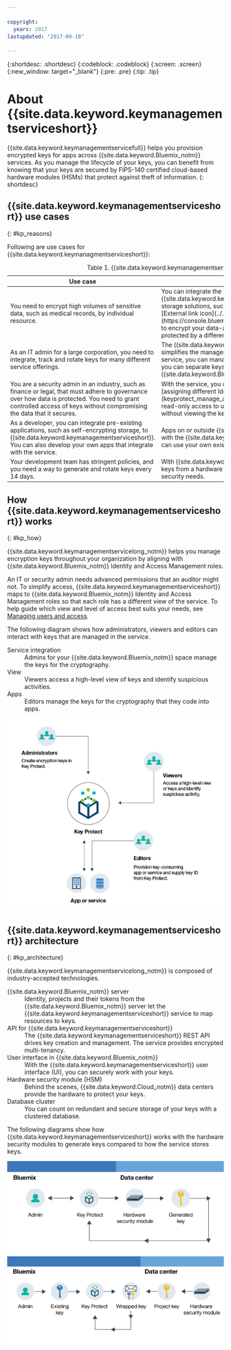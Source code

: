 ```yaml
---

copyright:
  years: 2017
lastupdated: "2017-09-18"

---
```


{:shortdesc: .shortdesc}
{:codeblock: .codeblock}
{:screen: .screen}
{:new_window: target="_blank"}
{:pre: .pre}
{:tip: .tip}

# About {{site.data.keyword.keymanagementserviceshort}}

{{site.data.keyword.keymanagementservicefull}} helps you provision encrypted keys for apps across {{site.data.keyword.Bluemix_notm}} services. As you manage the lifecycle of your keys, you can benefit from knowing that your keys are secured by FIPS-140 certified cloud-based hardware modules (HSMs) that protect against theft of information.
{: shortdesc}

## {{site.data.keyword.keymanagementserviceshort}} use cases
{: #kp_reasons}

Following are use cases for {{site.data.keyword.keymanagmentserviceshort}}:

<table>
<CAPTION>Table 1. {{site.data.keyword.keymanagementserviceshort}} use cases</CAPTION>
<THEAD>
<TR>
<th>Use case</th>
<th>Solution</th>
</TR>
</THEAD>
<TBODY>
<tr>
<td>You need to encrypt high volumes of sensitive data, such as medical records, by individual resource.</td>
<td>You can integrate the {{site.data.keyword.keymanagementserviceshort}} service with storage solutions, such as [{{site.data.keyword.objectstorageshort}} ![External link icon](../../icons/launch-glyph.svg "External link icon")](https://console.bluemix.net/docs/services/ObjectStorage/index.html), to encrypt your data-at-rest in the cloud. Each document can be protected by a different key, so you have granular control of your data.</td>
</tr>
<tr>
<td>As an IT admin for a large corporation, you need to integrate, track and rotate keys for many different service offerings.</td>
<td>The {{site.data.keyword.keymanagementserviceshort}} interface simplifies the management of multiple encryption services. With the service, you can manage and sort keys in one centralized location, or you can separate keys by project and house them in different {{site.data.keyword.Bluemix_short}} spaces.</td>
</tr>
<tr>
<td>You are a security admin in an industry, such as finance or legal, that must adhere to governance over how data is protected. You need to grant controlled access of keys without compromising the data that it secures.</td>
<td>With the service, you can control user access to manage keys by [assigning different Identity and Access Management roles](keyprotect_manage_access.html#roles). For example, you can grant read-only access to users who need to view key creation information without viewing the key material.</td>
<tr>
<td>As a developer, you can integrate pre-existing applications, such as self-encrypting storage, to {{site.data.keyword.keymanagementserviceshort}}. You can also develop your own apps that integrate with the service.</td>
<td>Apps on or outside {{site.data.keyword.Bluemix_notm}} can integrate with the {{site.data.keyword.keymanagementserviceshort}} APIs. You can use your own existing keys for your apps. </td>
</tr>
<tr>
<td>Your development team has stringent policies, and you need a way to generate and rotate keys every 14 days.</td>
<td>With {{site.data.keyword.Bluemix_notm}}, you can rapidly generate keys from a hardware security module (HSM) to meet your on-going security needs.</td>
</tr>
</TBODY>
</table>

## How {{site.data.keyword.keymanagementserviceshort}} works
{: #kp_how}

{{site.data.keyword.keymanagementservicelong_notm}} helps you manage encryption keys throughout your organization by aligning with {{site.data.keyword.Bluemix_notm}} Identity and Access Management roles.

An IT or security admin needs advanced permissions that an auditor might not. To simplify access, {{site.data.keyword.keymanagementserviceshort}} maps to {{site.data.keyword.Bluemix_notm}} Identity and Access Management roles so that each role has a different view of the service. To help guide which view and level of access best suits your needs, see [Managing users and access](keyprotect_manage_access.html#roles).

The following diagram shows how administrators, viewers and editors can interact with keys that are managed in the service.

<dl>
  <dt>Service integration</dt>
    <dd>Admins for your {{site.data.keyword.Bluemix_notm}} space
manage the keys for the cryptography.</dd>
  <dt>View</dt>
    <dd>Viewers access a high-level view of keys and identify suspicious activities.</dd>
  <dt>Apps</dt>
    <dd>Editors manage the keys for the cryptography that they code into apps.</dd>
</dl>

![The diagram shows the same components as described in the previous definition list.](images/keys-use-cases.png)

## {{site.data.keyword.keymanagementserviceshort}} architecture
{: #kp_architecture}

{{site.data.keyword.keymanagementservicelong_notm}} is composed of industry-accepted technologies.

<dl>
  <dt>{{site.data.keyword.Bluemix_notm}} server</dt>
    <dd>Identity, projects and their tokens from the {{site.data.keyword.Bluemix_notm}} server let the {{site.data.keyword.keymanagementserviceshort}} service to map resources to keys.</dd>
  <dt>API for {{site.data.keyword.keymanagementserviceshort}}</dt>
    <dd>The {{site.data.keyword.keymanagementserviceshort}} REST API drives key creation and management. The service provides encrypted multi-tenancy.</dd>
  <dt>User interface in {{site.data.keyword.Bluemix_notm}}</dt>
    <dd>With the {{site.data.keyword.keymanagementserviceshort}} user interface (UI), you can securely work with your keys.</dd>
  <dt>Hardware security module (HSM)</dt>
    <dd>Behind the scenes, {{site.data.keyword.Cloud_notm}} data centers provide the hardware to protect your keys.</dd>
  <dt>Database cluster</dt>
    <dd>You can count on redundant and secure storage of your keys with a clustered database.</dd>
</dl>

The following diagrams show how {{site.data.keyword.keymanagementserviceshort}} works with the hardware security modules to generate keys compared to how the service stores keys.

![The diagram shows how keys are generated.](images/generated-key.png)

![The diagram shows how existing keys are stored.](images/stored-key.png)
